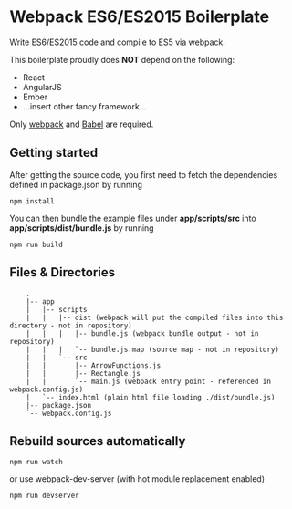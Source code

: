 # Webpack ES6/ES2015 Boilerplate
Write ES6/ES2015 code and compile to ES5 via webpack.

This boilerplate proudly does **NOT** depend on the following:
* React
* AngularJS
* Ember
* …insert other fancy framework…

Only [webpack](http://webpack.github.io/) and [Babel](http://babeljs.io/) are required.

## Getting started
After getting the source code, you first need to fetch the dependencies defined in package.json by running
```
npm install
```

You can then bundle the example files under **app/scripts/src** into **app/scripts/dist/bundle.js** by running
```
npm run build
```

## Files & Directories
```
    .
    |-- app
    |   |-- scripts
    |   |   |-- dist (webpack will put the compiled files into this directory - not in repository)
    |   |   |   |-- bundle.js (webpack bundle output - not in repository)
    |   |   |   `-- bundle.js.map (source map - not in repository)
    |   |   `-- src
    |   |       |-- ArrowFunctions.js
    |   |       |-- Rectangle.js
    |   |       `-- main.js (webpack entry point - referenced in webpack.config.js)
    |   `-- index.html (plain html file loading ./dist/bundle.js)
    |-- package.json
    `-- webpack.config.js 
```

## Rebuild sources automatically
```
npm run watch
```
or use webpack-dev-server (with hot module replacement enabled)
```
npm run devserver
```
